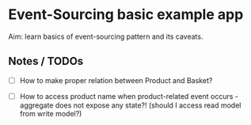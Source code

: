 # Event-Sourcing basic example app

Aim: learn basics of event-sourcing pattern and its caveats.

## Notes / TODOs

- [ ] How to make proper relation between Product and Basket?
- [ ] How to access product name when product-related event occurs - aggregate does not expose any state?! (should I access read model from write model?)

